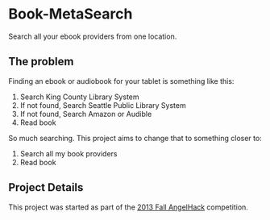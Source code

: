 Book-MetaSearch
===============

Search all your ebook providers from one location.

The problem
-----------

Finding an ebook or audiobook for your tablet is something like this:

1. Search King County Library System
2. If not found, Search Seattle Public Library System
3. If not found, Search Amazon or Audible
4. Read book

So much searching. This project aims to change that to something closer to:

1. Search all my book providers
2. Read book
                        
Project Details
---------------

This project was started as part of the [2013 Fall AngelHack](http://angelhack.com) competition.
